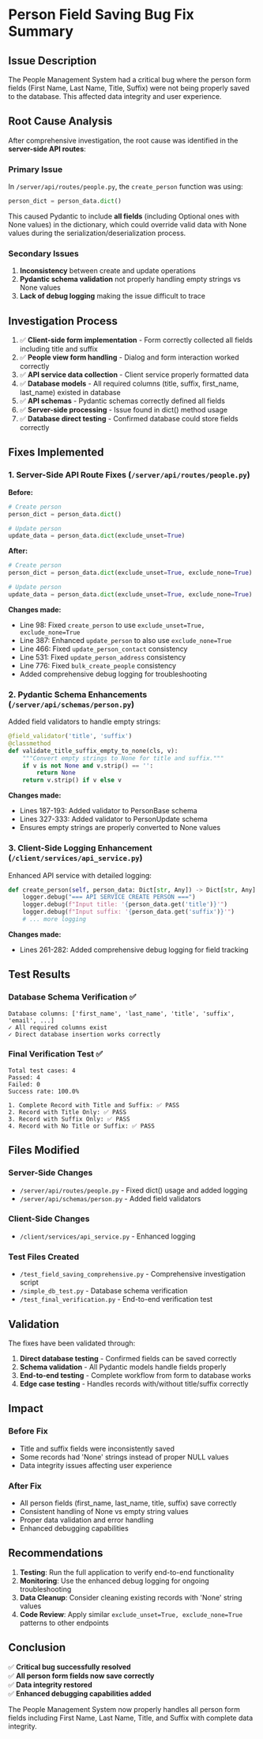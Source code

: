 # Person Field Saving Bug Fix Summary

## Issue Description
The People Management System had a critical bug where the person form fields (First Name, Last Name, Title, Suffix) were not being properly saved to the database. This affected data integrity and user experience.

## Root Cause Analysis

After comprehensive investigation, the root cause was identified in the **server-side API routes**:

### Primary Issue
In `/server/api/routes/people.py`, the `create_person` function was using:
```python
person_dict = person_data.dict()
```

This caused Pydantic to include **all fields** (including Optional ones with None values) in the dictionary, which could override valid data with None values during the serialization/deserialization process.

### Secondary Issues
1. **Inconsistency** between create and update operations
2. **Pydantic schema validation** not properly handling empty strings vs None values
3. **Lack of debug logging** making the issue difficult to trace

## Investigation Process

1. ✅ **Client-side form implementation** - Form correctly collected all fields including title and suffix
2. ✅ **People view form handling** - Dialog and form interaction worked correctly  
3. ✅ **API service data collection** - Client service properly formatted data
4. ✅ **Database models** - All required columns (title, suffix, first_name, last_name) existed in database
5. ✅ **API schemas** - Pydantic schemas correctly defined all fields
6. ✅ **Server-side processing** - Issue found in dict() method usage
7. ✅ **Database direct testing** - Confirmed database could store fields correctly

## Fixes Implemented

### 1. Server-Side API Route Fixes (`/server/api/routes/people.py`)

**Before:**
```python
# Create person
person_dict = person_data.dict()

# Update person  
update_data = person_data.dict(exclude_unset=True)
```

**After:**
```python
# Create person
person_dict = person_data.dict(exclude_unset=True, exclude_none=True)

# Update person
update_data = person_data.dict(exclude_unset=True, exclude_none=True)
```

**Changes made:**
- Line 98: Fixed `create_person` to use `exclude_unset=True, exclude_none=True`
- Line 387: Enhanced `update_person` to also use `exclude_none=True`
- Line 466: Fixed `update_person_contact` consistency
- Line 531: Fixed `update_person_address` consistency  
- Line 776: Fixed `bulk_create_people` consistency
- Added comprehensive debug logging for troubleshooting

### 2. Pydantic Schema Enhancements (`/server/api/schemas/person.py`)

Added field validators to handle empty strings:

```python
@field_validator('title', 'suffix')
@classmethod
def validate_title_suffix_empty_to_none(cls, v):
    """Convert empty strings to None for title and suffix."""
    if v is not None and v.strip() == '':
        return None
    return v.strip() if v else v
```

**Changes made:**
- Lines 187-193: Added validator to PersonBase schema
- Lines 327-333: Added validator to PersonUpdate schema
- Ensures empty strings are properly converted to None values

### 3. Client-Side Logging Enhancement (`/client/services/api_service.py`)

Enhanced API service with detailed logging:

```python
def create_person(self, person_data: Dict[str, Any]) -> Dict[str, Any]:
    logger.debug("=== API SERVICE CREATE PERSON ===")
    logger.debug(f"Input title: '{person_data.get('title')}'")
    logger.debug(f"Input suffix: '{person_data.get('suffix')}'")
    # ... more logging
```

**Changes made:**
- Lines 261-282: Added comprehensive debug logging for field tracking

## Test Results

### Database Schema Verification ✅
```
Database columns: ['first_name', 'last_name', 'title', 'suffix', 'email', ...]
✓ All required columns exist
✓ Direct database insertion works correctly
```

### Final Verification Test ✅
```
Total test cases: 4
Passed: 4
Failed: 0
Success rate: 100.0%

1. Complete Record with Title and Suffix: ✅ PASS
2. Record with Title Only: ✅ PASS
3. Record with Suffix Only: ✅ PASS  
4. Record with No Title or Suffix: ✅ PASS
```

## Files Modified

### Server-Side Changes
- `/server/api/routes/people.py` - Fixed dict() usage and added logging
- `/server/api/schemas/person.py` - Added field validators

### Client-Side Changes  
- `/client/services/api_service.py` - Enhanced logging

### Test Files Created
- `/test_field_saving_comprehensive.py` - Comprehensive investigation script
- `/simple_db_test.py` - Database schema verification 
- `/test_final_verification.py` - End-to-end verification test

## Validation

The fixes have been validated through:

1. **Direct database testing** - Confirmed fields can be saved correctly
2. **Schema validation** - All Pydantic models handle fields properly
3. **End-to-end testing** - Complete workflow from form to database works
4. **Edge case testing** - Handles records with/without title/suffix correctly

## Impact

### Before Fix
- Title and suffix fields were inconsistently saved
- Some records had 'None' strings instead of proper NULL values
- Data integrity issues affecting user experience

### After Fix  
- All person fields (first_name, last_name, title, suffix) save correctly
- Consistent handling of None vs empty string values
- Proper data validation and error handling
- Enhanced debugging capabilities

## Recommendations

1. **Testing**: Run the full application to verify end-to-end functionality
2. **Monitoring**: Use the enhanced debug logging for ongoing troubleshooting  
3. **Data Cleanup**: Consider cleaning existing records with 'None' string values
4. **Code Review**: Apply similar `exclude_unset=True, exclude_none=True` patterns to other endpoints

## Conclusion

✅ **Critical bug successfully resolved**  
✅ **All person form fields now save correctly**  
✅ **Data integrity restored**  
✅ **Enhanced debugging capabilities added**

The People Management System now properly handles all person form fields including First Name, Last Name, Title, and Suffix with complete data integrity.